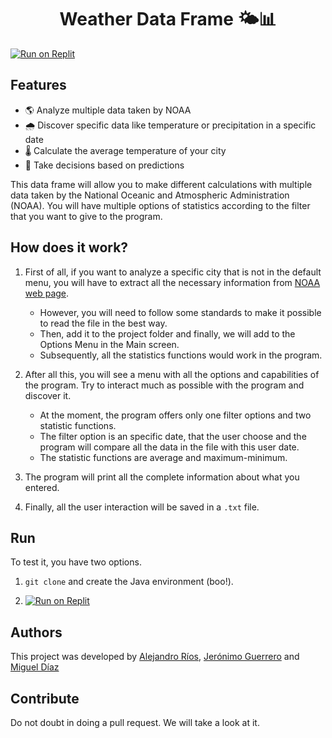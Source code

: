 <h1 align = "center">Weather Data Frame 🌤️📊</h1>

[![Run on Replit](https://replit.com/badge/github/alejoriosm04/weather-dataframe)](https://replit.com/@ariosm/Final-Project?v=1)

## Features

-   🌎 Analyze multiple data taken by NOAA
-   🌧️ Discover specific data like temperature or precipitation in a
    specific date
-   🌡️ Calculate the average temperature of your city
-   🤔 Take decisions based on predictions

This data frame will allow you to make different calculations with
multiple data taken by the National Oceanic and Atmospheric
Administration (NOAA). You will have multiple options of statistics
according to the filter that you want to give to the program.

## How does it work?

1. First of all, if you want to analyze a specific city that is not in the
default menu, you will have to extract all the necessary information
from [NOAA web page](https://gis.ncdc.noaa.gov).
    - However, you will need
to follow some standards to make it possible to read the file in the
best way.
    - Then, add it to the project folder and finally, we will add to
the Options Menu in the Main screen.
    - Subsequently, all the statistics
functions would work in the program.

2. After all this, you will see a menu with all the options and
capabilities of the program. Try to interact much as possible with the
program and discover it.
    - At the moment, the program offers only one filter options and two
statistic functions.
    - The filter option is an specific date, that the
user choose and the program will compare all the data in the file with
this user date.
    - The statistic functions are average and maximum-minimum.

4. The program
will print all the complete information about what you entered.

5. Finally, all the user interaction will be saved in a `.txt` file.

## Run

To test it, you have two options.

1. `git clone` and create the Java environment (boo!).

2. [![Run on Replit](https://replit.com/badge/github/alejoriosm04/weather-dataframe)](https://replit.com/@ariosm/Final-Project?v=1)

## Authors

This project was developed by [Alejandro
Ríos](https://github.com/alejoriosm04), [Jerónimo
Guerrero](https://github.com/JGuerrero08) and [Miguel
Díaz](https://github.com/MADiazV1)

## Contribute

Do not doubt in doing a pull request. We will take a look at it.
